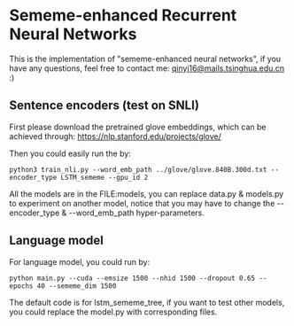 # Sememe-enhanced Recurrent Neural Networks
This is the implementation of "sememe-enhanced neural networks", if you have any questions, feel free to contact me: qinyj16@mails.tsinghua.edu.cn :)

## Sentence encoders (test on SNLI)

First please download the pretrained glove embeddings, which can be achieved through: https://nlp.stanford.edu/projects/glove/ 

Then you could easily run the by:

```
python3 train_nli.py --word_emb_path ../glove/glove.840B.300d.txt --encoder_type LSTM_sememe --gpu_id 2
```

All the models are in the FILE:models, you can replace data.py & models.py to experiment on another model, notice that you may have to change the --encoder_type & --word_emb_path hyper-parameters.


## Language model
For language model, you could run by:

```
python main.py --cuda --emsize 1500 --nhid 1500 --dropout 0.65 --epochs 40 --sememe_dim 1500
```
The default code is for lstm_sememe_tree, if you want to test other models, you could replace the model.py with corresponding files.
